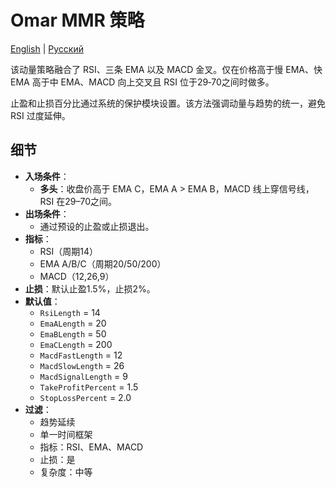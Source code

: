 # Omar MMR 策略
[English](README.md) | [Русский](README_ru.md)

该动量策略融合了 RSI、三条 EMA 以及 MACD 金叉。仅在价格高于慢 EMA、快 EMA 高于中 EMA、MACD 向上交叉且 RSI 位于29‑70之间时做多。

止盈和止损百分比通过系统的保护模块设置。该方法强调动量与趋势的统一，避免 RSI 过度延伸。

## 细节

- **入场条件**：
  - **多头**：收盘价高于 EMA C，EMA A > EMA B，MACD 线上穿信号线，RSI 在29–70之间。
- **出场条件**：
  - 通过预设的止盈或止损退出。
- **指标**：
  - RSI（周期14）
  - EMA A/B/C（周期20/50/200）
  - MACD（12,26,9）
- **止损**：默认止盈1.5%，止损2%。
- **默认值**：
  - `RsiLength` = 14
  - `EmaALength` = 20
  - `EmaBLength` = 50
  - `EmaCLength` = 200
  - `MacdFastLength` = 12
  - `MacdSlowLength` = 26
  - `MacdSignalLength` = 9
  - `TakeProfitPercent` = 1.5
  - `StopLossPercent` = 2.0
- **过滤**：
  - 趋势延续
  - 单一时间框架
  - 指标：RSI、EMA、MACD
  - 止损：是
  - 复杂度：中等
